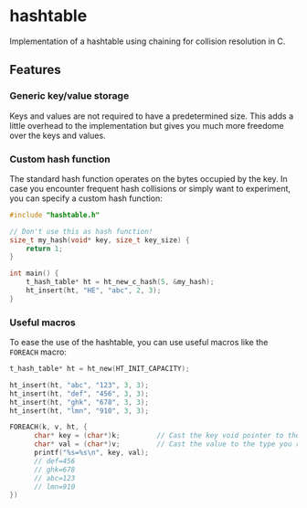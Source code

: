 # hashtable

Implementation of a hashtable using chaining for collision resolution in C.

## Features

### Generic key/value storage
Keys and values are not required to have a predetermined size. This adds a little overhead to the
implementation but gives you much more freedome over the keys and values. 

### Custom hash function
The standard hash function operates on the bytes occupied by the key.
In case you encounter frequent hash collisions or simply want to experiment, you can specify a custom hash function:

```c
#include "hashtable.h"

// Don't use this as hash function!
size_t my_hash(void* key, size_t key_size) {
    return 1;
}

int main() {
    t_hash_table* ht = ht_new_c_hash(5, &my_hash);
    ht_insert(ht, "HE", "abc", 2, 3);
}
```

### Useful macros

To ease the use of the hashtable, you can use useful macros like the `FOREACH` macro:

```c
t_hash_table* ht = ht_new(HT_INIT_CAPACITY);

ht_insert(ht, "abc", "123", 3, 3);
ht_insert(ht, "def", "456", 3, 3);
ht_insert(ht, "ghk", "678", 3, 3);
ht_insert(ht, "lmn", "910", 3, 3);

FOREACH(k, v, ht, {
      char* key = (char*)k;         // Cast the key void pointer to the type you require
      char* val = (char*)v;         // Cast the value to the type you require
      printf("%s=%s\n", key, val);
      // def=456
      // ghk=678
      // abc=123
      // lmn=910
})
```